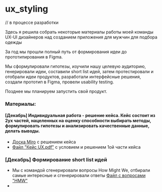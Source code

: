 # ux_styling

// в процессе разработки

Здесь я решила собрать некоторые материалы работы моей команды UX-UI дизайнеров над созданием приложения для мужчин для подбора одежды 

За год мы прошли полный путь от формирования идеи до прототипирования в Figma.

Мы сформулировали гипотезы, изучили нашу целевую аудиторию, генерировали идеи, составили short list идей, затем протестировали и отобрали идеи продуктов, разработали интерфейсные решения, создали прототип в Figma, провели usability testing.

Позднее мы планируем запустить свой продукт. 

### Материалы:


#### [Декабрь] Индивидуальная работа - решение кейса. Кейс состоит из 2ух частей, нацеленных на оценку способности выбирать методы, формулировать гипотезы и анализировать качественные данные, делать выводы. 

- [Доска Miro](https://miro.com/app/board/uXjVL0blzKE=/?share_link_id=874216619065) c решением кейса
- [Файл "Кейс UX.pdf"](https://github.com/kfilobok/ux_styling/blob/main/Кейс%20UX.pdf) с условием и решением 1ой части кейса

### [Декабрь] Формирование short list идей
- Мы с командой сгенерировали вопросы How Might We, отбирали самые интересные и сгенерировали ответы [Файл с вопросами "HMW"]()
- 

